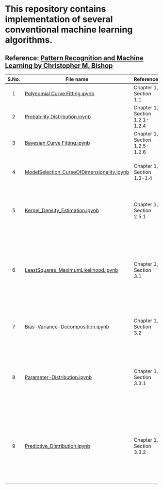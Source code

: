 # This repository contains implementation of several conventional machine learning algorithms.

## Reference: [Pattern Recognition and Machine Learning by Christopher M. Bishop](https://www.microsoft.com/en-us/research/people/cmbishop/prml-book/)

| **S.No.**| **File name** | **Reference** | **Description** |
| :-------------: |------------- | ------------- | ------------- |
|1 | [Polynomial Curve Fitting.ipynb](https://github.com/neerajkumarvaid/ML_DL_RL_Codes/blob/master/Machine_Learning/Polynomial%20Curve%20Fitting.ipynb) | Chapter 1, Section 1.1 | Implementation of polynomial curve fitting.|
|2 | [Probability Distribution.ipynb](https://github.com/neerajkumarvaid/ML_DL_RL_Codes/blob/master/Machine_Learning/Probability%20Distribution.ipynb) | Chapter 1, Section 1.2.1-1.2.4 | Introduction to basic concepts of probability theory.|
|3 | [Bayesian Curve Fitting.ipynb](https://github.com/neerajkumarvaid/ML_DL_RL_Codes/blob/master/Machine_Learning/Bayesian%20Curve%20Fitting.ipynb) | Chapter 1, Section 1.2.5-1.2.6 | Implementation of Bayesian curve fitting using sklearn.|
|4 | [ModelSelection_CurseOfDimensionality.ipynb](https://github.com/neerajkumarvaid/ML_DL_RL_Codes/blob/master/Machine_Learning/ModelSelection_CurseOfDimensionality.ipynb) | Chapter 1, Section 1.3-1.4| Introduction to Model Selection and Curse of Dimensionality.|
|5 | [Kernel_Density_Estimation.ipynb](https://github.com/neerajkumarvaid/ML_DL_RL_Codes/blob/master/Machine_Learning/Kernel_Density_Estimation.ipynb) | Chapter 1, Section 2.5.1| Implementation of Kernel Density Estimation with tophat and Gaussian kernel.|
|6 | [LeastSquares_MaximumLikelihood.ipynb](https://github.com/neerajkumarvaid/ML_DL_RL_Codes/blob/master/Machine_Learning/LeastSquares_MaximumLikelihood.ipynb) | Chapter 1, Section 3.1| Implementation of Maximum Likelihood (equivalently least-squares) based linear regression model with Polynomial, Gaussian and Sigmoidal kernels.|
|7 | [Bias-Variance-Decomposition.ipynb](https://github.com/neerajkumarvaid/ML_DL_RL_Codes/blob/master/Machine_Learning/Bias-Variance-Decomposition.ipynb) | Chapter 1, Section 3.2 | Illustration of the Bias-Variance decomposition for model selection.|
|8 | [Parameter-Distribution.ipynb](https://github.com/neerajkumarvaid/ML_DL_RL_Codes/blob/master/Machine_Learning/Parameter-Distribution.ipynb) | Chapter 1, Section 3.3.1 | Illustrates how posterior distribution changes with additional number of training points for Bayesian Linear Regression.|
|9 | [Predictive_Distribution.ipynb](https://github.com/neerajkumarvaid/ML_DL_RL_Codes/blob/master/Machine_Learning/Predictive_Distribution.ipynb) | Chapter 1, Section 3.3.2 | Illustrates how predictive distribution changes with additional number of training points for Bayesian Linear Regression (Ref. Section 3.3.2 Bishop).|
